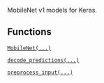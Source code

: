 MobileNet v1 models for Keras.

## Functions

[`MobileNet(...)`](https://tensorflow.google.cn/api_docs/python/tf/keras/applications/MobileNet)

[`decode_predictions(...)`](https://tensorflow.google.cn/api_docs/python/tf/keras/applications/mobilenet/decode_predictions)

[`preprocess_input(...)`](https://tensorflow.google.cn/api_docs/python/tf/keras/applications/mobilenet/preprocess_input)

